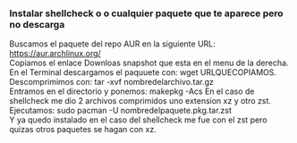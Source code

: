 ### Instalar shellcheck o o cualquier paquete que te aparece pero no descarga  
Buscamos el paquete del repo  AUR en la siguiente URL: https://aur.archlinux.org/   
Copiamos el enlace Downloas snapshot que esta en el menu de la derecha.  
En el Terminal descargamos el paquuete con: wget URLQUECOPIAMOS.  
Descomprimimos con: tar -xvf nombredelarchivo.tar.gz  
Entramos en el directorio y ponemos: makepkg -Acs
En el caso de shellcheck me dio 2 archivos comprimidos uno extension xz y otro zst.  
Ejecutamos: sudo pacman -U  nombredelpaquete.pkg.tar.zst  
Y ya quedo instalado en el caso del shellcheck me fue con el zst pero quizas otros paquetes se hagan con xz.
